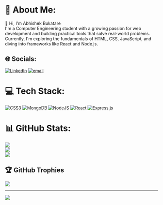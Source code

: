 # 💫 About Me:
👋 Hi, I'm Abhishek Bukatare<br>I'm a Computer Engineering student with a growing passion for web development and building practical tools that solve real-world problems. Currently, I'm exploring the fundamentals of HTML, CSS, JavaScript, and diving into frameworks like React and Node.js.


## 🌐 Socials:
[![LinkedIn](https://img.shields.io/badge/LinkedIn-%230077B5.svg?logo=linkedin&logoColor=white)](https://linkedin.com/in/abhishekbukatare) [![email](https://img.shields.io/badge/Email-D14836?logo=gmail&logoColor=white)](mailto:abhishekbuktare35@gmail.com) 

# 💻 Tech Stack:
![CSS3](https://img.shields.io/badge/css3-%231572B6.svg?style=for-the-badge&logo=css3&logoColor=white) ![MongoDB](https://img.shields.io/badge/MongoDB-%234ea94b.svg?style=for-the-badge&logo=mongodb&logoColor=white) ![NodeJS](https://img.shields.io/badge/node.js-6DA55F?style=for-the-badge&logo=node.js&logoColor=white) ![React](https://img.shields.io/badge/react-%2320232a.svg?style=for-the-badge&logo=react&logoColor=%2361DAFB) ![Express.js](https://img.shields.io/badge/express.js-%23404d59.svg?style=for-the-badge&logo=express&logoColor=%2361DAFB)
# 📊 GitHub Stats:
![](https://github-readme-stats.vercel.app/api?username=abhisk0de&theme=dark&hide_border=false&include_all_commits=false&count_private=false)<br/>
![](https://nirzak-streak-stats.vercel.app/?user=abhisk0de&theme=dark&hide_border=false)<br/>
![](https://github-readme-stats.vercel.app/api/top-langs/?username=abhisk0de&theme=dark&hide_border=false&include_all_commits=false&count_private=false&layout=compact)

## 🏆 GitHub Trophies
![](https://github-profile-trophy.vercel.app/?username=abhisk0de&theme=onedark&no-frame=true&no-bg=false&margin-w=4)

---
[![](https://visitcount.itsvg.in/api?id=abhisk0de&icon=0&color=0)](https://visitcount.itsvg.in)

<!-- Proudly created with GPRM ( https://gprm.itsvg.in ) -->
